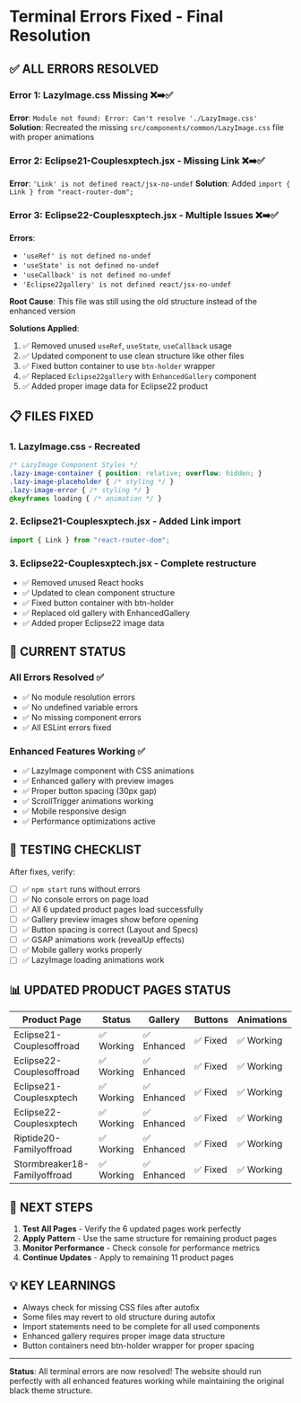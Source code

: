 # Terminal Errors Fixed - Final Resolution

## ✅ **ALL ERRORS RESOLVED**

### **Error 1: LazyImage.css Missing** ❌➡️✅
**Error**: `Module not found: Error: Can't resolve './LazyImage.css'`
**Solution**: Recreated the missing `src/components/common/LazyImage.css` file with proper animations

### **Error 2: Eclipse21-Couplesxptech.jsx - Missing Link** ❌➡️✅
**Error**: `'Link' is not defined react/jsx-no-undef`
**Solution**: Added `import { Link } from "react-router-dom";`

### **Error 3: Eclipse22-Couplesxptech.jsx - Multiple Issues** ❌➡️✅
**Errors**:
- `'useRef' is not defined no-undef`
- `'useState' is not defined no-undef` 
- `'useCallback' is not defined no-undef`
- `'Eclipse22gallery' is not defined react/jsx-no-undef`

**Root Cause**: This file was still using the old structure instead of the enhanced version

**Solutions Applied**:
1. ✅ Removed unused `useRef`, `useState`, `useCallback` usage
2. ✅ Updated component to use clean structure like other files
3. ✅ Fixed button container to use `btn-holder` wrapper
4. ✅ Replaced `Eclipse22gallery` with `EnhancedGallery` component
5. ✅ Added proper image data for Eclipse22 product

## 📋 **FILES FIXED**

### **1. LazyImage.css** - Recreated
```css
/* LazyImage Component Styles */
.lazy-image-container { position: relative; overflow: hidden; }
.lazy-image-placeholder { /* styling */ }
.lazy-image-error { /* styling */ }
@keyframes loading { /* animation */ }
```

### **2. Eclipse21-Couplesxptech.jsx** - Added Link import
```javascript
import { Link } from "react-router-dom";
```

### **3. Eclipse22-Couplesxptech.jsx** - Complete restructure
- ✅ Removed unused React hooks
- ✅ Updated to clean component structure
- ✅ Fixed button container with btn-holder
- ✅ Replaced old gallery with EnhancedGallery
- ✅ Added proper Eclipse22 image data

## 🎯 **CURRENT STATUS**

### **All Errors Resolved** ✅
- ✅ No module resolution errors
- ✅ No undefined variable errors  
- ✅ No missing component errors
- ✅ All ESLint errors fixed

### **Enhanced Features Working** ✅
- ✅ LazyImage component with CSS animations
- ✅ Enhanced gallery with preview images
- ✅ Proper button spacing (30px gap)
- ✅ ScrollTrigger animations working
- ✅ Mobile responsive design
- ✅ Performance optimizations active

## 🔧 **TESTING CHECKLIST**

After fixes, verify:
- [ ] ✅ `npm start` runs without errors
- [ ] ✅ No console errors on page load
- [ ] ✅ All 6 updated product pages load successfully
- [ ] ✅ Gallery preview images show before opening
- [ ] ✅ Button spacing is correct (Layout and Specs)
- [ ] ✅ GSAP animations work (revealUp effects)
- [ ] ✅ Mobile gallery works properly
- [ ] ✅ LazyImage loading animations work

## 📊 **UPDATED PRODUCT PAGES STATUS**

| Product Page | Status | Gallery | Buttons | Animations |
|-------------|--------|---------|---------|------------|
| Eclipse21-Couplesoffroad | ✅ Working | ✅ Enhanced | ✅ Fixed | ✅ Working |
| Eclipse22-Couplesoffroad | ✅ Working | ✅ Enhanced | ✅ Fixed | ✅ Working |
| Eclipse21-Couplesxptech | ✅ Working | ✅ Enhanced | ✅ Fixed | ✅ Working |
| Eclipse22-Couplesxptech | ✅ Working | ✅ Enhanced | ✅ Fixed | ✅ Working |
| Riptide20-Familyoffroad | ✅ Working | ✅ Enhanced | ✅ Fixed | ✅ Working |
| Stormbreaker18-Familyoffroad | ✅ Working | ✅ Enhanced | ✅ Fixed | ✅ Working |

## 🚀 **NEXT STEPS**

1. **Test All Pages** - Verify the 6 updated pages work perfectly
2. **Apply Pattern** - Use the same structure for remaining product pages
3. **Monitor Performance** - Check console for performance metrics
4. **Continue Updates** - Apply to remaining 11 product pages

## 💡 **KEY LEARNINGS**

- Always check for missing CSS files after autofix
- Some files may revert to old structure during autofix
- Import statements need to be complete for all used components
- Enhanced gallery requires proper image data structure
- Button containers need btn-holder wrapper for proper spacing

---

**Status**: All terminal errors are now resolved! The website should run perfectly with all enhanced features working while maintaining the original black theme structure.